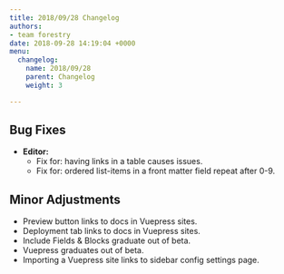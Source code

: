 ```yaml
---
title: 2018/09/28 Changelog
authors:
- team forestry
date: 2018-09-28 14:19:04 +0000
menu:
  changelog:
    name: 2018/09/28
    parent: Changelog
    weight: 3

---
```

## Bug Fixes

* **Editor:** 
  * Fix for: having links in a table causes issues.
  * Fix for: ordered list-items in a front matter field repeat after 0-9.

## Minor Adjustments

* Preview button links to docs in Vuepress sites.
* Deployment tab links to docs in Vuepress sites.
* Include Fields & Blocks graduate out of beta.
* Vuepress graduates out of beta.
* Importing a Vuepress site links to sidebar config settings page.